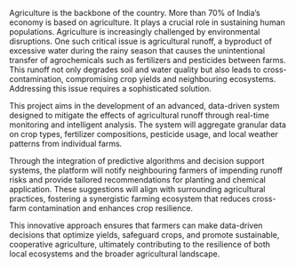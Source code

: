 Agriculture is the backbone of the country. More than 70% of India’s economy is based on agriculture. It plays a crucial role in sustaining human populations. Agriculture is increasingly challenged by environmental disruptions. One such critical issue is agricultural runoff, a byproduct of excessive water during the rainy season that causes the unintentional transfer of agrochemicals such as fertilizers and pesticides between farms. This runoff not only degrades soil and water quality but also leads to cross-contamination, compromising crop yields and neighbouring ecosystems. Addressing this issue requires a sophisticated solution.

This project aims in the development of an advanced, data-driven system designed to mitigate the effects of agricultural runoff through real-time monitoring and intelligent analysis. The system will aggregate granular data on crop types, fertilizer compositions, pesticide usage, and local weather patterns from individual farms. 

Through the integration of predictive algorithms and decision support systems, the platform will notify neighbouring farmers of impending runoff risks and provide tailored recommendations for planting and chemical application. These suggestions will align with surrounding agricultural practices, fostering a synergistic farming ecosystem that reduces cross-farm contamination and enhances crop resilience.

This innovative approach ensures that farmers can make data-driven decisions that optimize yields, safeguard crops, and promote sustainable, cooperative agriculture, ultimately contributing to the resilience of both local ecosystems and the broader agricultural landscape.
